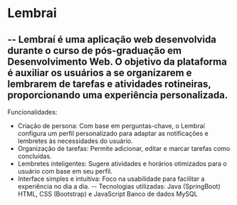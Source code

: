 # Lembrai
--
Lembraí é uma aplicação web desenvolvida durante o curso de pós-graduação em Desenvolvimento Web. O objetivo da plataforma é auxiliar os usuários a se organizarem e lembrarem de tarefas e atividades rotineiras, proporcionando uma experiência personalizada.
--
Funcionalidades:
- Criação de persona: Com base em perguntas-chave, o Lembraí configura um perfil personalizado para adaptar as notificações e lembretes às necessidades do usuário.
- Organização de tarefas: Permite adicionar, editar e marcar tarefas como concluídas.
- Lembretes inteligentes: Sugere atividades e horários otimizados para o usuário com base em seu perfil.
- Interface simples e intuitiva: Foco na usabilidade para facilitar a experiência no dia a dia.
--
Tecnologias utilizadas:
Java (SpringBoot)
HTML, CSS (Bootstrap) e JavaScript
Banco de dados MySQL
